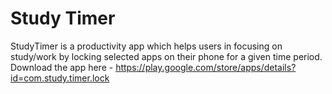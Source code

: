 Study Timer
=========
StudyTimer is a productivity app which helps users in focusing on study/work by locking selected apps on their phone for a given time period.
Download the app here - https://play.google.com/store/apps/details?id=com.study.timer.lock
